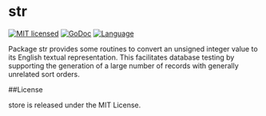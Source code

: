 # str 

[![MIT licensed](https://img.shields.io/badge/license-MIT-blue.svg)](https://raw.githubusercontent.com/piniondb/store/master/LICENSE)
[![GoDoc](https://godoc.org/github.com/piniondb/pinion/internal/str?status.svg)](https://godoc.org/github.com/piniondb/pinion/internal/str)
[![Language](https://img.shields.io/badge/language-go-blue.svg)](https://golang.org/)

Package str provides some routines to convert an unsigned integer value to its
English textual representation. This facilitates database testing by supporting
the generation of a large number of records with generally unrelated sort
orders.

##License

store is released under the MIT License.

